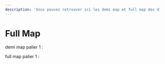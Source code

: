 ```yaml
---
description: 'Vous pouvez retrouver ici les demi map et full map des différent palier :'
---
```


# Full Map

demi map palier 1 :&#x20;



full map palier 1 :&#x20;

<figure><img src="../.gitbook/assets/full map palier 1.avif" alt=""><figcaption></figcaption></figure>
